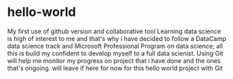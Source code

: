 # hello-world
My first use of github version and collaborative tool
Learning data science is high of interest to me and that's why i have decided to follow a DataCamp data science track and Microsoft Professional Program on data science; all this is build my confident to develop myself to a full data scienist.
Using Git will help me monitor my progress on project that i have done and the ones that's ongoing.
will leave if here for now for this hello world project with Git
